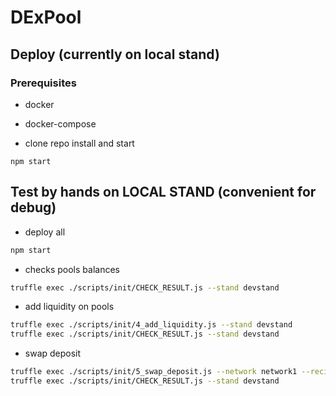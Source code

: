 # DExPool

## Deploy (currently on local stand)

### Prerequisites

 - docker
 - docker-compose

- clone repo install and start
````
npm start
````

## Test by hands on LOCAL STAND (convenient for debug)


- deploy all 
```bash
npm start
```

- checks pools balances
```bash
truffle exec ./scripts/init/CHECK_RESULT.js --stand devstand
```

- add liquidity on pools
```bash
truffle exec ./scripts/init/4_add_liquidity.js --stand devstand
truffle exec ./scripts/init/CHECK_RESULT.js --stand devstand
```

- swap deposit
```bash
truffle exec ./scripts/init/5_swap_deposit.js --network network1 --recipient 0xdcAddcd4206448DceEF19aeeF5f6a4355c3301C4 # on over side
truffle exec ./scripts/init/CHECK_RESULT.js --stand devstand
```
